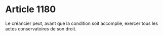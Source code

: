 # Article 1180

Le créancier peut, avant que la condition soit accomplie, exercer tous les actes conservatoires de son droit.
